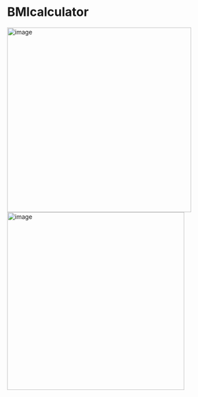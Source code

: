 # BMIcalculator

<img width="428" alt="image" src="https://github.com/user-attachments/assets/70c56711-4b19-4346-8728-8ee803e2200a" />
<img width="412" alt="image" src="https://github.com/user-attachments/assets/2a1ff497-f6ca-4ab9-8300-a918ecf20b37" />
